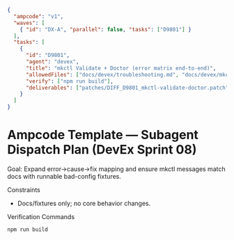 ```json
{
  "ampcode": "v1",
  "waves": [
    { "id": "DX-A", "parallel": false, "tasks": ["D9801"] }
  ],
  "tasks": [
    {
      "id": "D9801",
      "agent": "devex",
      "title": "mkctl Validate + Doctor (error matrix end-to-end)",
      "allowedFiles": ["docs/devex/troubleshooting.md", "docs/devex/mkctl-cookbook.md", "examples/configs/**"],
      "verify": ["npm run build"],
      "deliverables": ["patches/DIFF_D9801_mkctl-validate-doctor.patch"]
    }
  ]
}
```

# Ampcode Template — Subagent Dispatch Plan (DevEx Sprint 08)

Goal: Expand error→cause→fix mapping and ensure mkctl messages match docs with runnable bad-config fixtures.

Constraints
- Docs/fixtures only; no core behavior changes.

Verification Commands
```bash
npm run build
```

